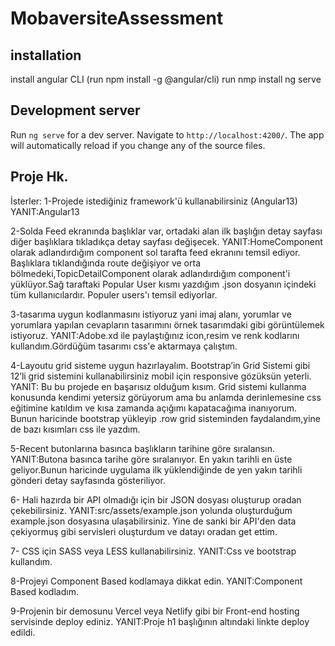 # MobaversiteAssessment

## installation

install angular CLI (run npm install -g @angular/cli)
run nmp install
ng serve

## Development server

Run `ng serve` for a dev server. Navigate to `http://localhost:4200/`. The app will automatically reload if you change any of the source files.

## Proje Hk.

İsterler:
1-Projede istediğiniz framework'ü kullanabilirsiniz (Angular13)
YANIT:Angular13

2-Solda Feed ekranında başlıklar var, ortadaki alan ilk başlığın detay sayfası diğer başlıklara tıkladıkça detay sayfası değişecek.
YANIT:HomeComponent olarak adlandırdığım component sol tarafta feed ekranını temsil ediyor. Başlıklara tıklandığında route değişiyor ve orta bölmedeki,TopicDetailComponent olarak adlandırdığım component'i yüklüyor.Sağ taraftaki Popular User kısmı yazdığım .json dosyanın içindeki tüm kullanıcılardır. Populer users'ı temsil ediyorlar.

3-tasarıma uygun kodlanmasını istiyoruz yani imaj alanı, yorumlar ve yorumlara yapılan cevapların tasarımını örnek tasarımdaki gibi görüntülemek istiyoruz.
YANIT:Adobe.xd ile paylaştığınız icon,resim ve renk kodlarını kullandım.Gördüğüm tasarımı css'e aktarmaya çalıştım.

4-Layoutu grid sisteme uygun hazırlayalım. Bootstrap’in Grid Sistemi gibi 12’li grid sistemini kullanabilirsiniz mobil için responsive gözüksün yeterli.
YANIT: Bu bu projede en başarısız olduğum kısım. Grid sistemi kullanma konusunda kendimi yetersiz görüyorum ama bu anlamda derinlemesine css eğitimine katıldım ve kısa zamanda açığımı kapatacağıma inanıyorum. Bunun haricinde bootstrap yükleyip .row grid sisteminden faydalandım,yine de bazı kısımları css ile yazdım.

5-Recent butonlarına basınca başlıkların tarihine göre sıralansın.
YANIT:Butona basınca tarihe göre sıralanıyor. En yakın tarihli en üste geliyor.Bunun haricinde uygulama ilk yüklendiğinde de yen yakın tarihli gönderi detay sayfasında gösteriliyor.

6- Hali hazırda bir API olmadığı için bir JSON dosyası oluşturup oradan çekebilirsiniz.
YANIT:src/assets/example.json yolunda oluşturduğum example.json dosyasına ulaşabilirsiniz. Yine de sanki bir API'den data çekiyormuş gibi servisleri oluşturdum ve datayı oradan get ettim.

7- CSS için SASS veya LESS kullanabilirsiniz.
YANIT:Css ve bootstrap kullandım.

8-Projeyi Component Based kodlamaya dikkat edin.
YANIT:Component Based kodladım.

9-Projenin bir demosunu Vercel veya Netlify gibi bir Front-end hosting servisinde deploy ediniz.
YANIT:Proje h1 başlığının altındaki linkte deploy edildi.
